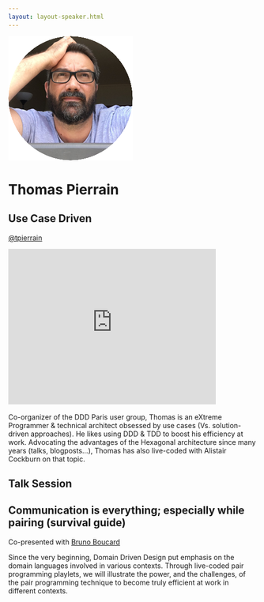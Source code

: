 ```yaml
---
layout: layout-speaker.html
---
```


<div class="container section featured-speaker">
  <div class="row">
    <div class="col-xs-12 col-sm-2 img-container">
      <img class="speaker-page-img" src="../img/speakers/Thomas-Pierrain-ON.png">
    </div>
    <div class="col-xs-12 col-sm-10 copy-container">
      <h1 class="speaker-header">Thomas Pierrain</h1>
      <h2 class="speaker-subtitle">Use Case Driven</h2>
      <p class="copy"><a class="speaker-handle" href="https://twitter.com/tpierrain" target="_blank">@tpierrain</a></p>
      <div class="video-responsive">
        <iframe width="420" height="315" src="http://www.youtube.com/embed/e1yLmYN0hXk" frameborder="0" allowfullscreen></iframe>
      </div>
      <p class="copy"></p>
      <p class="copy">Co-organizer of the DDD Paris user group, Thomas is an eXtreme Programmer &amp; technical architect obsessed by use cases (Vs. solution-driven approaches). He likes using DDD &amp; TDD to boost his efficiency at work. Advocating the advantages of the Hexagonal architecture since many years (talks, blogposts...), Thomas has also live-coded with Alistair Cockburn on that topic.</p>
      <h2 class="speaker-subheader">Talk Session</h2>
      <h2 class="speaker-subheader gold">Communication is everything; especially while pairing (survival guide)</h2>
      <p class="copy">Co-presented with <a href="bruno-boucard.html">Bruno Boucard</a></p>
      <p class="copy">Since the very beginning, Domain Driven Design put emphasis on the domain languages involved in various contexts. Through live-coded pair programming playlets, we will illustrate the power, and the challenges, of the pair programming technique to become truly efficient at work in different contexts.</p>
      <!--<a class="btn" href="https://ti.to/explore-ddd-conference/2017">Buy Tickets</a>-->
    </div>
  </div>
</div>